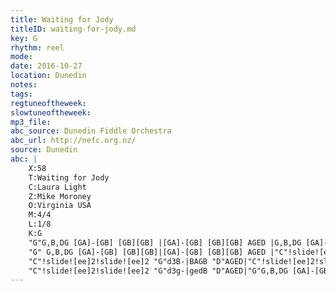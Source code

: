 ```yaml
---
title: Waiting for Jody
titleID: waiting-for-jody.md
key: G
rhythm: reel 
mode:
date: 2016-10-27
location: Dunedin
notes:
tags:
regtuneoftheweek:
slowtuneoftheweek:
mp3_file:
abc_source: Dunedin Fiddle Orchestra
abc_url: http://nefc.org.nz/
source: Dunedin
abc: |
    X:58
    T:Waiting for Jody
    C:Laura Light
    Z:Mike Moroney
    O:Virginia USA
    M:4/4
    L:1/8
    K:G
    "G"G,B,DG [GA]-[GB] [GB][GB] |[GA]-[GB] [GB][GB] AGED |G,B,DG [GA]-[GB] [GB][GB]|"D" AGED"G"G4|
    "G" G,B,DG [GA]-[GB] [GB][GB]|[GA]-[GB] [GB][GB] AGED |"C"!slide![ee]2!slide![ee]2 "G"dBGB|"D"AGED"G" G4:|
    "C"!slide![ee]2!slide![ee]2 "G"d3B-|BAGB "D"AGED|"C"!slide![ee]2!slide![ee]2"G" d3B|"D"AGED"G"G4|
    "C"!slide![ee]2!slide![ee]2 "G"d3g-|gedB "D"AGED|"G"G,B,DG [GA]-[GB] [GB][GB] |"D" AGED"G"G4||
---
```

